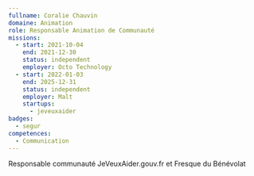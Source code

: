 ```yaml
---
fullname: Coralie Chauvin
domaine: Animation
role: Responsable Animation de Communauté
missions:
  - start: 2021-10-04
    end: 2021-12-30
    status: independent
    employer: Octo Technology
  - start: 2022-01-03
    end: 2025-12-31
    status: independent
    employer: Malt
    startups:
      - jeveuxaider
badges:
  - segur
competences:
  - Communication
---
```

Responsable communauté JeVeuxAider.gouv.fr et Fresque du Bénévolat